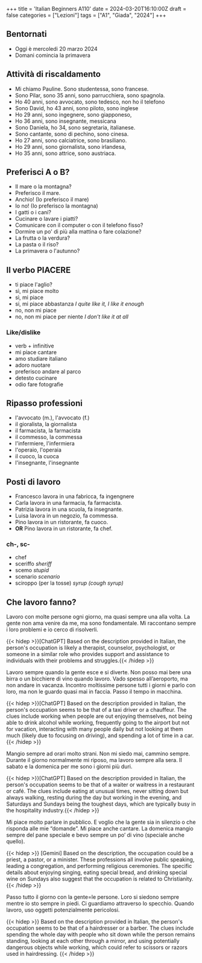 +++
title = 'Italian Beginners A110'
date = 2024-03-20T16:10:00Z
draft = false
categories = ["Lezioni"]
tags = ["A1", "Giada", "2024"]
+++


## Bentornati

- Oggi è mercoledi 20 marzo 2024
- Domani comincia la primavera

## Attività di riscaldamento

- Mi chiamo Pauline. Sono studentessa, sono francese.
- Sono Pilar, sono 35 anni, sono parrucchiera, sono spagnola.
- Ho 40 anni, sono avvocato, sono tedesco, non ho il telefono
- Sono David, ho 43 anni, sono piloto, sono inglese
- Ho 29 anni, sono ingegnere, sono giapponeso,
- Ho 36 anni, sono insegnante, messicana
- Sono Daniela, ho 34, sono segretaria, italianese.
- Sono cantante, sono di pechino, sono cinesa.
- Ho 27 anni, sono calciatrice, sono brasiliano.
- Ho 29 anni, sono giornalista, sono irlandesa,
- Ho 35 anni, sono attrice, sono austriaca.

## Preferisci A o B?

- Il mare o la montagna?
- Preferisco il mare.
- Anchio! (Io preferisco il mare)
- Io no! (Io preferisco la montagna)
- I gatti o i cani?
- Cucinare o lavare i piatti?
- Comunicare con il computer o con il telefono fisso?
- Dormire un po' di più alla mattina o fare colazione?
- La frutta o la verdura?
- La pasta o il riso?
- La primavera o l'autunno?

## Il verbo PIACERE

- ti piace l'aglio?
- sì, mi piace molto
- sì, mi piace
- si, mi piace abbastanza *I quite like it, I like it enough*
- no, non mi piace
- no, non mi piace per niente *I don't like it at all*

### Like/dislike

- verb + infinitive
- mi piace cantare
- amo studiare italiano
- adoro nuotare
- preferisco andare al parco
- detesto cucinare
- odio fare fotografie

## Ripasso professioni

- l'avvocato (m.), l'avvocato (f.)
- il gioralista, la giornalista
- il farmacista, la farmacista
- il commesso, la commessa
- l'infermiere, l'infermiera
- l'operaio, l'operaia
- il cuoco, la cuoca
- l'insegnante, l'insegnante

## Posti di lavoro

- Francesco lavora in una fabricca, fa ingengnere
- Carla lavora in una farmacia, fa farmacista.
- Patrizia lavora in una scuola, fa insegnante.
- Luisa lavora in un negozio, fa commessa.
- Pino lavora in un ristorante, fa cuoco.
- **OR** Pino lavora in un ristorante, fa chef.

### ch-, sc-

- chef
- sceriffo *sheriff*
- scemo *stupid*
- scenario *scenario*
- sciroppo (per la tosse) *syrup (cough syrup)*

## Che lavoro fanno?

Lavoro con molte persone ogni giorno, ma quasi sempre una alla volta. La gente non ama
venire da me, ma sono fondamentale. Mi raccontano sempre i loro problemi e io cerco di
risolverli.

{{< hidep >}}[ChatGPT] Based on the description provided in Italian, the person's occupation is likely a therapist, counselor,
psychologist, or someone in a similar role who provides support and assistance to individuals
with their problems and struggles.{{< /hidep >}}

Lavoro sempre quando la gente esce e si diverte. Non posso mai bere una birra o un
bicchiere di vino quando lavoro. Vado spesso all’aeroporto, ma non andare in vacanza.
Incontro moltissime persone tutti i giorni e parlo con loro, ma non le guardo quasi mai in
faccia. Passo il tempo in macchina.

{{< hidep >}}[ChatGPT] Based on the description provided in Italian, the person's occupation seems to be that
of a taxi driver or a chauffeur. The clues include working when people are out enjoying themselves,
not being able to drink alcohol while working, frequently going to the airport but not for vacation,
interacting with many people daily but not looking at them much (likely due to focusing on driving),
and spending a lot of time in a car.{{< /hidep >}}

Mangio sempre ad orari molto strani. Non mi siedo mai, cammino sempre. Durante il
giorno normalmente mi riposo, ma lavoro sempre alla sera. Il sabato e la domenica per me
sono i giorni più duri.

{{< hidep >}}[ChatGPT] Based on the description provided in Italian, the person's occupation seems to be that of
a waiter or waitress in a restaurant or café. The clues include eating at unusual times, never sitting
down but always walking, resting during the day but working in the evening, and Saturdays and Sundays
being the toughest days, which are typically busy in the hospitality industry.{{< /hidep >}}

Mi piace molto parlare in pubblico. E voglio che la gente sia in silenzio o che risponda alle
mie “domande”. Mi piace anche cantare. La domenica mangio sempre del pane speciale e
bevo sempre un po’ di vino (speciale anche quello).

{{< hidep >}}
[Gemini] Based on the description, the occupation could be a priest, a pastor, or a minister. These
professions all involve public speaking, leading a congregation, and performing religious ceremonies.
The specific details about enjoying singing, eating special bread, and drinking special wine on Sundays
also suggest that the occupation is related to Christianity.
{{< /hidep >}}

Passo tutto il giorno con la gente=le persone. Loro si siedono sempre mentre io sto sempre
in piedi. Ci guardiamo attraverso lo specchio. Quando lavoro, uso oggetti potenzialmente
pericolosi.

{{< hidep >}}
Based on the description provided in Italian, the person's occupation seems to be that of a hairdresser
or a barber. The clues include spending the whole day with people who sit down while the person remains
standing, looking at each other through a mirror, and using potentially dangerous objects while working,
which could refer to scissors or razors used in hairdressing.
{{< /hidep >}}
